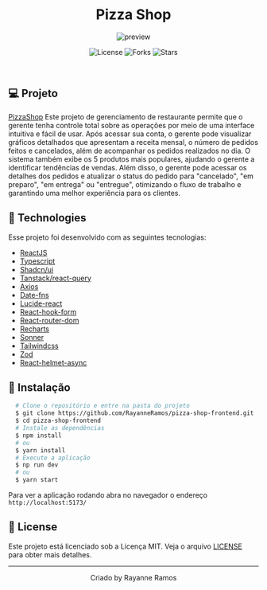 <h1 align='center'>Pizza Shop</h1>

<p align='center'>
  <img src='https://github.com/user-attachments/assets/cc967c41-4bb5-4801-b42d-b807aefb0c62' alt='preview' />
</p>

<p  align='center'>
  <img src='https://img.shields.io/badge/license-MIT-%23835afd' alt='License' />
  <img src='https://img.shields.io/badge/forks-MIT-%23835afd' alt='Forks' />
  <img src='https://img.shields.io/badge/stars-MIT-%23835afd' alt='Stars' />
</p>

<br>

## 💻 Projeto

[PizzaShop]() Este projeto de gerenciamento de restaurante permite que o gerente tenha controle total sobre as operações por meio de uma interface intuitiva e fácil de usar. Após acessar sua conta, o gerente pode visualizar gráficos detalhados que apresentam a receita mensal, o número de pedidos feitos e cancelados, além de acompanhar os pedidos realizados no dia. O sistema também exibe os 5 produtos mais populares, ajudando o gerente a identificar tendências de vendas. Além disso, o gerente pode acessar os detalhes dos pedidos e atualizar o status do pedido para "cancelado", "em preparo", "em entrega" ou "entregue", otimizando o fluxo de trabalho e garantindo uma melhor experiência para os clientes.

## 🧪 Technologies

Esse projeto foi desenvolvido com as seguintes tecnologias:

- [ReactJS](https://react.dev/)
- [Typescript](https://www.typescriptlang.org/)
- [Shadcn/ui](https://ui.shadcn.com/)
- [Tanstack/react-query](https://tanstack.com/query/latest)
- [Axios](https://axios-http.com/ptbr/docs/intro)
- [Date-fns](https://date-fns.org/)
- [Lucide-react](https://lucide.dev/guide/packages/lucide-react)
- [React-hook-form](https://www.react-hook-form.com/)
- [React-router-dom](https://reactrouter.com/)
- [Recharts](https://recharts.org/)
- [Sonner](https://sonner.emilkowal.ski/)
- [Tailwindcss](https://tailwindcss.com/)
- [Zod](https://zod.dev/)
- [React-helmet-async](https://github.com/staylor/react-helmet-async/blob/main/LICENSE)

## 🚀 Instalação

```bash
  # Clone o repositório e entre na pasta do projeto
  $ git clone https://github.com/RayanneRamos/pizza-shop-frontend.git
  $ cd pizza-shop-frontend
  # Instale as dependências
  $ npm install
  # ou
  $ yarn install
  # Execute a aplicação
  $ np run dev
  # ou
  $ yarn start
```

Para ver a aplicação rodando abra no navegador o endereço `http://localhost:5173/`

## 📝 License

Este projeto está licenciado sob a Licença MIT. Veja o arquivo [LICENSE](LICENSE) para obter mais detalhes.

---

<p align='center'>Criado by Rayanne Ramos</p>
